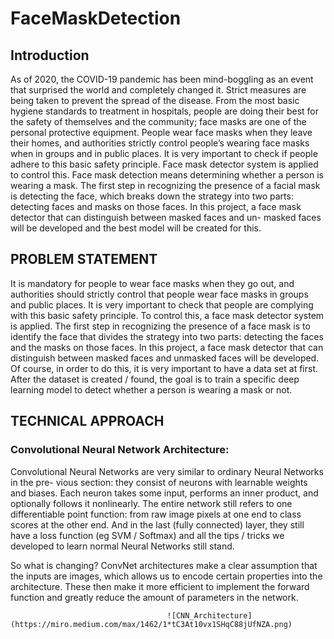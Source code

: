 # FaceMaskDetection

## Introduction
As of 2020, the COVID-19 pandemic has been mind-boggling as an event that surprised the world and completely changed it. Strict measures are being taken to prevent the spread of the disease. From the most basic hygiene standards to treatment in hospitals, people are doing their best for the safety of themselves and the community; face masks are one of the personal protective equipment. People wear face masks when they leave their homes, and authorities strictly control people’s wearing face masks when in groups and in public places. It is very important to check if people adhere to this basic safety principle. Face mask detector system is applied to control this. Face mask detection means determining whether a person is wearing a mask. The first step in recognizing the presence of a facial mask is detecting the face, which breaks down the strategy into two parts: detecting faces and masks on those faces.
In this project, a face mask detector that can distinguish between masked faces and un- masked faces will be developed and the best model will be created for this.

## PROBLEM STATEMENT
It is mandatory for people to wear face masks when they go out, and authorities should strictly control that people wear face masks in groups and public places. It is very important to check that people are complying with this basic safety principle. To control this, a face mask detector system is applied. The first step in recognizing the presence of a face mask is to identify the face that divides the strategy into two parts: detecting the faces and the masks on those faces.
In this project, a face mask detector that can distinguish between masked faces and unmasked faces will be developed.
Of course, in order to do this, it is very important to have a data set at first. After the dataset is created / found, the goal is to train a specific deep learning model to detect whether a person is wearing a mask or not.

## TECHNICAL APPROACH
### Convolutional Neural Network Architecture:
Convolutional Neural Networks are very similar to ordinary Neural Networks in the pre- vious section: they consist of neurons with learnable weights and biases. Each neuron takes some input, performs an inner product, and optionally follows it nonlinearly. The entire network still refers to one differentiable point function: from raw image pixels at one end to class scores at the other end. And in the last (fully connected) layer, they still have a loss function (eg SVM / Softmax) and all the tips / tricks we developed to learn normal Neural Networks still stand.

So what is changing? ConvNet architectures make a clear assumption that the inputs are images, which allows us to encode certain properties into the architecture. These then make it more efficient to implement the forward function and greatly reduce the amount of parameters in the network.

                                       ![CNN_Architecture](https://miro.medium.com/max/1462/1*tC3At10vx1SHqC88jUfNZA.png)
